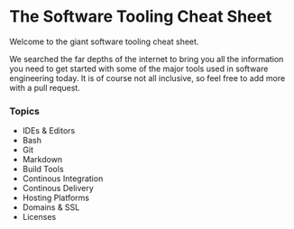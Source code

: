 # The Software Tooling Cheat Sheet

Welcome to the giant software tooling cheat sheet. 

We searched the far depths of the internet to bring you all the information you need to get started with some of the major tools used in software engineering today. It is of course not all inclusive, so feel free to add more with a pull request. 

### Topics

* IDEs & Editors
* Bash
* Git
* Markdown
* Build Tools
* Continous Integration
* Continous Delivery
* Hosting Platforms
* Domains & SSL
* Licenses
